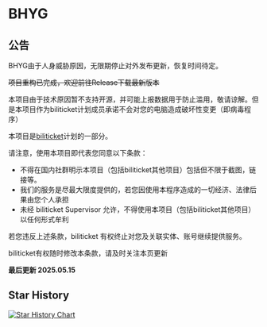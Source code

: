 # BHYG

## 公告

BHYG由于人身威胁原因，无限期停止对外发布更新，恢复时间待定。

~~项目重构已完成，欢迎前往Release下载最新版本~~

本项目由于技术原因暂不支持开源，并可能上报数据用于防止滥用，敬请谅解。但是本项目作为biliticket计划成员承诺不会对您的电脑造成破坏性变更（即病毒程序）

本项目是[biliticket](https://github.com/biliticket)计划的一部分。

请注意，使用本项目即代表您同意以下条款：

- 不得在国内社群明示本项目（包括biliticket其他项目）包括但不限于截图，链接等。
- 我们的服务是尽最大限度提供的，若您因使用本程序造成的一切经济、法律后果由您个人承担
- 未经 biliticket Supervisor 允许，不得使用本项目（包括biliticket其他项目）以任何形式牟利

若您违反上述条款，biliticket 有权终止对您及关联实体、账号继续提供服务。

biliticket有权随时修改本条款，请及时关注本页更新

**最后更新 2025.05.15**

## Star History

<a href="https://star-history.com/#biliticket/BHYG&Date">
 <picture>
   <source media="(prefers-color-scheme: dark)" srcset="https://api.star-history.com/svg?repos=biliticket/BHYG&type=Date&theme=dark" />
   <source media="(prefers-color-scheme: light)" srcset="https://api.star-history.com/svg?repos=biliticket/BHYG&type=Date" />
   <img alt="Star History Chart" src="https://api.star-history.com/svg?repos=biliticket/BHYG&type=Date" />
 </picture>
</a>
